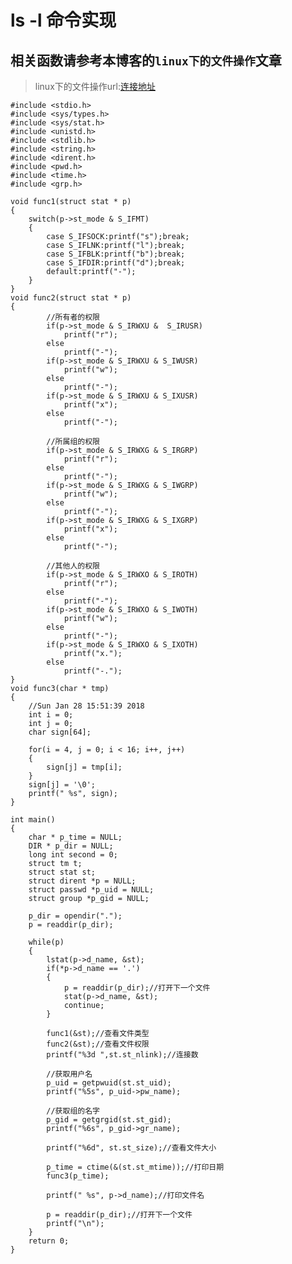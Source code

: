 # ls -l 命令实现

## **相关函数请参考本博客的`linux下的文件操作`文章**

>linux下的文件操作url:[连接地址](http://blog.csdn.net/qq_38310033/article/details/79173143)


    
	#include <stdio.h>
	#include <sys/types.h>
	#include <sys/stat.h>
	#include <unistd.h>
	#include <stdlib.h>
	#include <string.h>
	#include <dirent.h>
	#include <pwd.h>
	#include <time.h>
	#include <grp.h>
	
	void func1(struct stat * p)
	{
		switch(p->st_mode & S_IFMT)
		{
			case S_IFSOCK:printf("s");break;
			case S_IFLNK:printf("l");break;
			case S_IFBLK:printf("b");break;
			case S_IFDIR:printf("d");break;
			default:printf("-");
		}
	}
	void func2(struct stat * p)
	{
			//所有者的权限
			if(p->st_mode & S_IRWXU &  S_IRUSR)
				printf("r");
			else
				printf("-");
			if(p->st_mode & S_IRWXU & S_IWUSR)
				printf("w");
			else
				printf("-");
			if(p->st_mode & S_IRWXU & S_IXUSR)
				printf("x");
			else
				printf("-");
	
			//所属组的权限
			if(p->st_mode & S_IRWXG & S_IRGRP)
				printf("r");
			else
				printf("-");
			if(p->st_mode & S_IRWXG & S_IWGRP)
				printf("w");
			else
				printf("-");
			if(p->st_mode & S_IRWXG & S_IXGRP)
				printf("x");
			else
				printf("-");
	
			//其他人的权限
			if(p->st_mode & S_IRWXO & S_IROTH)
				printf("r");
			else
				printf("-");
			if(p->st_mode & S_IRWXO & S_IWOTH)
				printf("w");
			else
				printf("-");
			if(p->st_mode & S_IRWXO & S_IXOTH)
				printf("x.");
			else
				printf("-.");
	}
	void func3(char * tmp)
	{
		//Sun Jan 28 15:51:39 2018
		int i = 0;
		int j = 0;
		char sign[64];
		
		for(i = 4, j = 0; i < 16; i++, j++)
		{
			sign[j] = tmp[i];
		}
		sign[j] = '\0';
		printf(" %s", sign);
	}
	
	int main()
	{
		char * p_time = NULL;
		DIR * p_dir = NULL;
		long int second = 0;
		struct tm t;
		struct stat st;
		struct dirent *p = NULL;
		struct passwd *p_uid = NULL;
		struct group *p_gid = NULL;
		
		p_dir = opendir(".");
		p = readdir(p_dir);
	
		while(p)
		{
			lstat(p->d_name, &st);
			if(*p->d_name == '.')
			{
				p = readdir(p_dir);//打开下一个文件
				stat(p->d_name, &st);
				continue;
			}
	
			func1(&st);//查看文件类型
			func2(&st);//查看文件权限
			printf("%3d ",st.st_nlink);//连接数
		
			//获取用户名
			p_uid = getpwuid(st.st_uid);
			printf("%5s", p_uid->pw_name);
		
			//获取组的名字
			p_gid = getgrgid(st.st_gid);
			printf("%6s", p_gid->gr_name);
		
			printf("%6d", st.st_size);//查看文件大小
			
			p_time = ctime(&(st.st_mtime));//打印日期
			func3(p_time);
			
			printf(" %s", p->d_name);//打印文件名
			
			p = readdir(p_dir);//打开下一个文件
			printf("\n");
		}
		return 0;
	}
